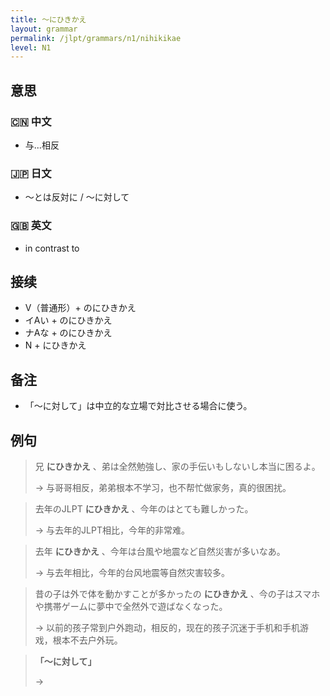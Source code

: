 ```yaml
---
title: 〜にひきかえ
layout: grammar
permalink: /jlpt/grammars/n1/nihikikae
level: N1
---
```


## 意思

### 🇨🇳 中文

- 与...相反

### 🇯🇵 日文

- ～とは反対に / ～に対して

### 🇬🇧 英文

- in contrast to

## 接续

- V（普通形）\+ のにひきかえ
- イAい \+ のにひきかえ
- ナAな \+ のにひきかえ
- N + にひきかえ

## 备注

- 「～に対して」は中立的な立場で対比させる場合に使う。

## 例句

> 兄 **にひきかえ** 、弟は全然勉強し、家の手伝いもしないし本当に困るよ。
>
> → 与哥哥相反，弟弟根本不学习，也不帮忙做家务，真的很困扰。

> 去年のJLPT **にひきかえ** 、今年のはとても難しかった。
>
> → 与去年的JLPT相比，今年的非常难。

> 去年 **にひきかえ** 、今年は台風や地震など自然災害が多いなあ。
>
> → 与去年相比，今年的台风地震等自然灾害较多。

> 昔の子は外で体を動かすことが多かったの **にひきかえ** 、今の子はスマホや携帯ゲームに夢中で全然外で遊ばなくなった。
>
> → 以前的孩子常到户外跑动，相反的，现在的孩子沉迷于手机和手机游戏，根本不去户外玩。

> **「～に対して」**
>
> → 

